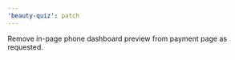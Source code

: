 ```yaml
---
'beauty-quiz': patch
---
```


Remove in-page phone dashboard preview from payment page as requested.
